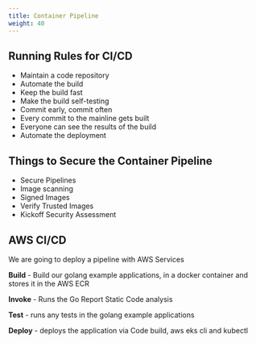 ```yaml
---
title: Container Pipeline
weight: 40
---
```


## Running Rules for CI/CD

- Maintain a code repository
- Automate the build
- Keep the build fast
- Make the build self-testing
- Commit early, commit often
- Every commit to the mainline gets built
- Everyone can see the results of the build
- Automate the deployment

## Things to Secure the Container Pipeline

- Secure Pipelines
- Image scanning
- Signed Images
- Verify Trusted Images
- Kickoff Security Assessment


## AWS CI/CD 

We are going to deploy a pipeline with AWS Services

**Build** - Build our golang example applications, in a docker container and stores it in the AWS ECR

**Invoke** - Runs the Go Report Static Code analysis

**Test** - runs any tests in the golang example applications

**Deploy** - deploys the application via Code build, aws eks cli and kubectl
